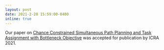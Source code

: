 ```yaml
---
layout: post
date: 2021-2-28 15:59:00-0400
inline: true
---
```


Our paper on <a href="/assets/pdf/ICRA2021.pdf" target="_bland"> Chance Constrained Simultaneous Path Planning and Task Assignment with Bottleneck Objective</a> was accepted for publication by ICRA 2021.
